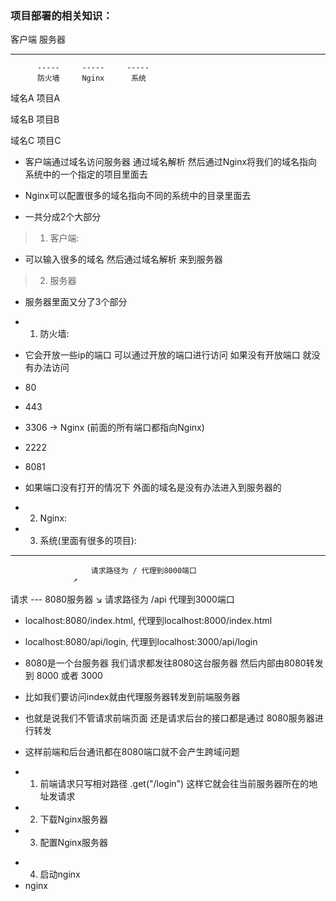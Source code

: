 ### 项目部署的相关知识：

客户端     服务器
-----     -------------------------
          -----     -----     -----
          防火墙     Nginx      系统

域名A                           项目A

域名B                           项目B

域名C                           项目C


- 客户端通过域名访问服务器 通过域名解析 然后通过Nginx将我们的域名指向系统中的一个指定的项目里面去

- Nginx可以配置很多的域名指向不同的系统中的目录里面去


- 一共分成2个大部分
> 1. 客户端:
- 可以输入很多的域名 然后通过域名解析 来到服务器


> 2. 服务器
- 服务器里面又分了3个部分

- 1. 防火墙:
- 它会开放一些ip的端口 可以通过开放的端口进行访问 如果没有开放端口 就没有办法访问
- 80    
- 443
- 3306      ->  Nginx (前面的所有端口都指向Nginx)
- 2222
- 8081

- 如果端口没有打开的情况下 外面的域名是没有办法进入到服务器的

- 2. Nginx:

- 3. 系统(里面有很多的项目):




---

                      请求路径为 / 代理到8000端口
                  ↗
请求  ---  8080服务器
                  ↘   请求路径为  /api 代理到3000端口


- localhost:8080/index.html, 代理到localhost:8000/index.html
- localhost:8080/api/login, 代理到localhost:3000/api/login

- 8080是一个台服务器 我们请求都发往8080这台服务器 然后内部由8080转发到 8000 或者 3000
- 比如我们要访问index就由代理服务器转发到前端服务器

- 也就是说我们不管请求前端页面 还是请求后台的接口都是通过 8080服务器进行转发
- 这样前端和后台通讯都在8080端口就不会产生跨域问题

- 1. 前端请求只写相对路径 .get("/login") 这样它就会往当前服务器所在的地址发请求
- 2. 下载Nginx服务器
- 3. 配置Nginx服务器
<!-- 
  serever {
    linsten       8080;     // 要修改
    server_name   localhost;

    location / {
      proxy_pass http://localhost:8000;
    }
    location /api {
      proxy_pass http://localhost:3000;
    }
  }
 -->

- 4. 启动nginx
- nginx

